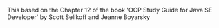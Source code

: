 This based on the Chapter 12 of the book 'OCP Study Guide for Java SE Developer' by Scott Selikoff and Jeanne Boyarsky
